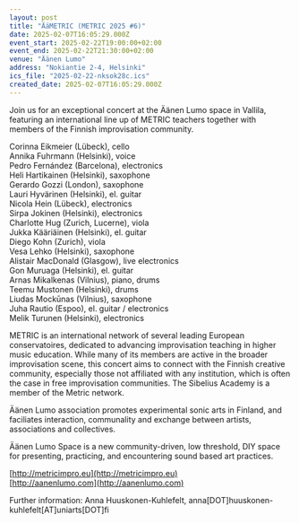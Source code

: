 ```yaml
---
layout: post
title: "ÄäMET­RIC (METRIC 2025 #6)"
date: 2025-02-07T16:05:29.000Z
event_start: 2025-02-22T19:00:00+02:00
event_end: 2025-02-22T21:30:00+02:00
venue: "Äänen Lumo"
address: "Nokiantie 2-4, Helsinki"
ics_file: "2025-02-22-nksok28c.ics"
created_date: 2025-02-07T16:05:29.000Z
---
```


Join us for an exceptional concert at the Äänen Lumo space in Vallila, featuring an international line up of METRIC teachers together with members of the Finnish improvisation community.  
  
Corinna Eikmeier (Lübeck), cello  
Annika Fuhrmann (Helsinki), voice  
Pedro Fernández (Barcelona), electronics  
Heli Hartikainen (Helsinki), saxophone  
Gerardo Gozzi (London), saxophone  
Lauri Hyvärinen (Helsinki), el. guitar  
Nicola Hein (Lübeck), electronics  
Sirpa Jokinen (Helsinki), electronics  
Charlotte Hug (Zurich, Lucerne), viola  
Jukka Kääriäinen (Helsinki), el. guitar  
Diego Kohn (Zurich), viola  
Vesa Lehko (Helsinki), saxophone  
Alistair MacDonald (Glasgow), live electronics  
Gon Muruaga (Helsinki), el. guitar  
Arnas Mikalkenas (Vilnius), piano, drums  
Teemu Mustonen (Helsinki), drums  
Liudas Mockūnas (Vilnius), saxophone  
Juha Rautio (Espoo), el. guitar / electronics  
Melik Turunen (Helsinki), electronics  
  
METRIC is an international network of several leading European conservatoires, dedicated to advancing improvisation teaching in higher music education. While many of its members are active in the broader improvisation scene, this concert aims to connect with the Finnish creative community, especially those not affiliated with any institution, which is often the case in free improvisation communities. The Sibelius Academy is a member of the Metric network.  
  
Äänen Lumo association promotes experimental sonic arts in Finland, and faciliates interaction, communality and exchange between artists, associations and collectives.  
  
Äänen Lumo Space is a new community-driven, low threshold, DIY space for presenting, practicing, and encountering sound based art practices.   
  
[http://metricimpro.eu](http://metricimpro.eu)  
[http://aanenlumo.com](http://aanenlumo.com)  
  
Further information: Anna Huuskonen-Kuhlefelt, anna[DOT]huuskonen-kuhlefelt[AT]uniarts[DOT]fi
